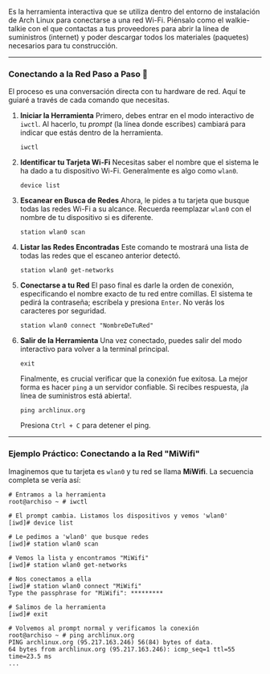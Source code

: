 Es la herramienta interactiva que se utiliza dentro del entorno de instalación de Arch Linux para conectarse a una red Wi-Fi. Piénsalo como el walkie-talkie con el que contactas a tus proveedores para abrir la línea de suministros (internet) y poder descargar todos los materiales (paquetes) necesarios para tu construcción.

---
### Conectando a la Red Paso a Paso 📡
El proceso es una conversación directa con tu hardware de red. Aquí te guiaré a través de cada comando que necesitas.
1. **Iniciar la Herramienta** Primero, debes entrar en el modo interactivo de `iwctl`. Al hacerlo, tu _prompt_ (la línea donde escribes) cambiará para indicar que estás dentro de la herramienta.
    ```
    iwctl
    ```
2. **Identificar tu Tarjeta Wi-Fi** Necesitas saber el nombre que el sistema le ha dado a tu dispositivo Wi-Fi. Generalmente es algo como `wlan0`.
    ```
    device list
    ```
3. **Escanear en Busca de Redes** Ahora, le pides a tu tarjeta que busque todas las redes Wi-Fi a su alcance. Recuerda reemplazar `wlan0` con el nombre de tu dispositivo si es diferente.
	```
    station wlan0 scan
    ```
4. **Listar las Redes Encontradas** Este comando te mostrará una lista de todas las redes que el escaneo anterior detectó.
    ```
    station wlan0 get-networks
    ```
5. **Conectarse a tu Red** El paso final es darle la orden de conexión, especificando el nombre exacto de tu red entre comillas. El sistema te pedirá la contraseña; escríbela y presiona `Enter`. No verás los caracteres por seguridad.
    ```
    station wlan0 connect "NombreDeTuRed"
    ```
6. **Salir de la Herramienta** Una vez conectado, puedes salir del modo interactivo para volver a la terminal principal.
    ```
    exit
    ```
    Finalmente, es crucial verificar que la conexión fue exitosa. La mejor forma es hacer `ping` a un servidor confiable. Si recibes respuesta, ¡la línea de suministros está abierta!.
    ```
    ping archlinux.org
    ```
    Presiona `Ctrl + C` para detener el ping.
---

### Ejemplo Práctico: Conectando a la Red "MiWifi"

Imaginemos que tu tarjeta es `wlan0` y tu red se llama **MiWifi**. La secuencia completa se vería así:

```
# Entramos a la herramienta
root@archiso ~ # iwctl

# El prompt cambia. Listamos los dispositivos y vemos 'wlan0'
[iwd]# device list

# Le pedimos a 'wlan0' que busque redes
[iwd]# station wlan0 scan

# Vemos la lista y encontramos "MiWifi"
[iwd]# station wlan0 get-networks

# Nos conectamos a ella
[iwd]# station wlan0 connect "MiWifi"
Type the passphrase for "MiWifi": *********

# Salimos de la herramienta
[iwd]# exit

# Volvemos al prompt normal y verificamos la conexión
root@archiso ~ # ping archlinux.org
PING archlinux.org (95.217.163.246) 56(84) bytes of data.
64 bytes from archlinux.org (95.217.163.246): icmp_seq=1 ttl=55 time=23.5 ms
...
```